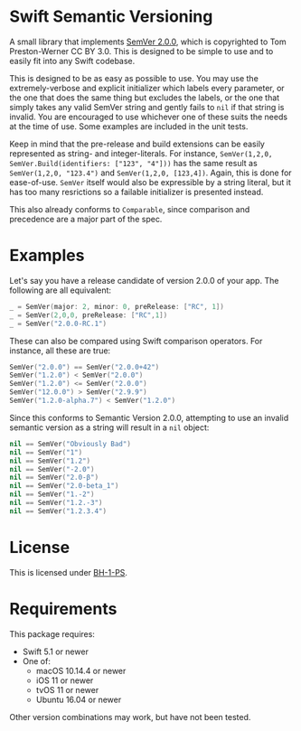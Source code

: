 # Swift Semantic Versioning #
A small library that implements [SemVer 2.0.0](https://semver.org/spec/v2.0.0.html), which is copyrighted to Tom Preston-Werner CC BY 3.0. This is designed to be simple to use and to easily fit into any Swift codebase.

This is designed to be as easy as possible to use. You may use the extremely-verbose and explicit initializer which labels every parameter, or the one that does the same thing but excludes the labels, or the one that simply takes any valid SemVer string and gently fails to `nil` if that string is invalid. You are encouraged to use whichever one of these suits the needs at the time of use. Some examples are included in the unit tests.

Keep in mind that the pre-release and build extensions can be easily represented as string- and integer-literals. For instance, `SemVer(1,2,0, SemVer.Build(identifiers: ["123", "4"]))` has the same result as `SemVer(1,2,0, "123.4")` and `SemVer(1,2,0, [123,4])`. Again, this is done for ease-of-use. `SemVer` itself would also be expressible by a string literal, but it has too many resrictions so a failable initializer is presented instead.

This also already conforms to `Comparable`, since comparison and precedence are a major part of the spec.


# Examples #
Let's say you have a release candidate of version 2.0.0 of your app. The following are all equivalent:

```swift
_ = SemVer(major: 2, minor: 0, preRelease: ["RC", 1])
_ = SemVer(2,0,0, preRelease: ["RC",1])
_ = SemVer("2.0.0-RC.1")
```

These can also be compared using Swift comparison operators. For instance, all these are true:

```swift
SemVer("2.0.0") == SemVer("2.0.0+42")
SemVer("1.2.0") < SemVer("2.0.0")
SemVer("1.2.0") <= SemVer("2.0.0")
SemVer("12.0.0") > SemVer("2.9.9")
SemVer("1.2.0-alpha.7") < SemVer("1.2.0")
```

Since this conforms to Semantic Version 2.0.0, attempting to use an invalid semantic version as a string will result in
a `nil` object:

```swift
nil == SemVer("Obviously Bad")
nil == SemVer("1")
nil == SemVer("1.2")
nil == SemVer("-2.0")
nil == SemVer("2.0-β")
nil == SemVer("2.0-beta_1")
nil == SemVer("1.-2")
nil == SemVer("1.2.-3")
nil == SemVer("1.2.3.4")
```


# License #
This is licensed under [BH-1-PS](https://github.com/BlueHuskyStudios/Licenses/blob/master/Licenses/BH-1-PS.txt).



# Requirements #

This package requires:
- Swift 5.1 or newer
- One of:
    - macOS 10.14.4 or newer
    - iOS 11 or newer
    - tvOS 11 or newer
    - Ubuntu 16.04 or newer

Other version combinations may work, but have not been tested.
